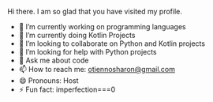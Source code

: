 Hi there. I am so glad that you have visited my profile.


- 🔭 I’m currently working on programming languages
- 🌱 I’m currently doing Kotlin Projects
- 👯 I’m looking to collaborate on Python and Kotlin projects
- 🤔 I’m looking for help with Python projects
- 💬 Ask me about code
- 📫 How to reach me: otiennosharon@gmail.com
- 😄 Pronouns: Host
- ⚡ Fun fact: imperfection===0
